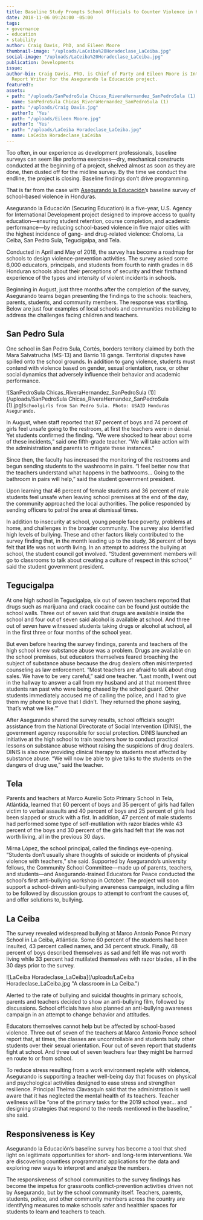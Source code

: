 ```yaml
---
title: Baseline Study Prompts School Officials to Counter Violence in Honduras
date: 2018-11-06 09:24:00 -05:00
tags:
- governance
- education
- stability
author: Craig Davis, PhD, and Eileen Moore
thumbnail-image: "/uploads/LaCeiba%20Horadeclase_LaCeiba.jpg"
social-image: "/uploads/LaCeiba%20Horadeclase_LaCeiba.jpg"
publication: Developments
issue: 
author-bio: Craig Davis, PhD, is Chief of Party and Eileen Moore is International
  Report Writer for the Asegurando la Educación project.
featured?: 
assets:
- path: "/uploads/SanPedroSula Chicas_RiveraHernandez_SanPedroSula (1).jpg"
  name: SanPedroSula Chicas_RiveraHernandez_SanPedroSula (1)
- path: "/uploads/Craig Davis.jpg"
  author?: 'Yes'
- path: "/uploads/Eileen Moore.jpg"
  author?: 'Yes'
- path: "/uploads/LaCeiba Horadeclase_LaCeiba.jpg"
  name: LaCeiba Horadeclase_LaCeiba
---
```


Too often, in our experience as development professionals, baseline surveys can seem like proforma exercises—dry, mechanical constructs conducted at the beginning of a project, shelved almost as soon as they are done, then dusted off for the midline survey. By the time we conduct the endline, the project is closing. Baseline findings don’t drive programming.

That is far from the case with [Asegurando la Educación’](https://www.dai.com/our-work/projects/honduras-securing-education)s baseline survey of school-based violence in Honduras.





Asegurando la Educación (Securing Education) is a five-year, U.S. Agency for International Development project designed to improve access to quality education—ensuring student retention, course completion, and academic performance—by reducing school-based violence in five major cities with the highest incidence of gang- and drug-related violence: Choloma, La Ceiba, San Pedro Sula, Tegucigalpa, and Tela.

<script id="infogram_0_72c97e8c-f3d2-49a6-a519-9b18b7b3aff5" title="School survey" src="https://e.infogram.com/js/dist/embed.js?x4V" type="text/javascript"></script>

Conducted in April and May of 2018, the survey has become a roadmap for schools to design violence-prevention activities. The survey asked some 6,000 educators, principals, and students from fourth to ninth grades in 66 Honduran schools about their perceptions of security and their firsthand experience of the types and intensity of violent incidents in schools. 

Beginning in August, just three months after the completion of the survey, Asegurando teams began presenting the findings to the schools: teachers, parents, students, and community members. The response was startling. Below are just four examples of local schools and communities mobilizing to address the challenges facing children and teachers. 

## San Pedro Sula

One school in San Pedro Sula, Cortés, borders territory claimed by both the Mara Salvatrucha (MS-13) and Barrio 18 gangs. Territorial disputes have spilled onto the school grounds. In addition to gang violence, students must contend with violence based on gender, sexual orientation, race, or other social dynamics that adversely influence their behavior and academic performance.

![SanPedroSula Chicas_RiveraHernandez_SanPedroSula (1)](/uploads/SanPedroSula Chicas_RiveraHernandez_SanPedroSula (1).jpg)`Schoolgirls from San Pedro Sula. Photo: USAID Honduras Asegurando.`

In August, when staff reported that 87 percent of boys and 74 percent of girls feel unsafe going to the restroom, at first the teachers were in denial. Yet students confirmed the finding. “We were shocked to hear about some of these incidents,” said one fifth-grade teacher. “We will take action with the administration and parents to mitigate these instances.”

Since then, the faculty has increased the monitoring of the restrooms and begun sending students to the washrooms in pairs. “I feel better now that the teachers understand what happens in the bathrooms… Going to the bathroom in pairs will help,” said the student government president.

Upon learning that 46 percent of female students and 36 percent of male students feel unsafe when leaving school premises at the end of the day, the community approached the local authorities. The police responded by sending officers to patrol the area at dismissal times. 

In addition to insecurity at school, young people face poverty, problems at home, and challenges in the broader community. The survey also identified high levels of bullying. These and other factors likely contributed to the survey finding that, in the month leading up to the study, 36 percent of boys felt that life was not worth living. In an attempt to address the bullying at school, the student council got involved. “Student government members will go to classrooms to talk about creating a culture of respect in this school,” said the student government president. 

## Tegucigalpa 

At one high school in Tegucigalpa, six out of seven teachers reported that drugs such as marijuana and crack cocaine can be found just outside the school walls. Three out of seven said that drugs are available inside the school and four out of seven said alcohol is available at school. And three out of seven have witnessed students taking drugs or alcohol at school, all in the first three or four months of the school year.

But even before hearing the survey findings, parents and teachers of the high school knew substance abuse was a problem. Drugs are available on the school premises, but educators themselves feared broaching the subject of substance abuse because the drug dealers often misinterpreted counseling as law enforcement. “Most teachers are afraid to talk about drug sales. We have to be very careful,” said one teacher. “Last month, I went out in the hallway to answer a call from my husband and at that moment three students ran past who were being chased by the school guard. Other students immediately accused me of calling the police, and I had to give them my phone to prove that I didn’t. They returned the phone saying, ‘that’s what we like.’” 

After Asegurando shared the survey results, school officials sought assistance from the National Directorate of Social Intervention (DINIS), the government agency responsible for social protection. DINIS launched an initiative at the high school to train teachers how to conduct practical lessons on substance abuse without raising the suspicions of drug dealers. DINIS is also now providing clinical therapy to students most affected by substance abuse. “We will now be able to give talks to the students on the dangers of drug use,” said the teacher.

<script id="infogram_0_53ea47e9-cba4-4836-b20c-12956f2aa544" title="Violence in Schools Honduras" src="https://e.infogram.com/js/dist/embed.js?F1C" type="text/javascript"></script>

## Tela

Parents and teachers at Marco Aurelio Soto Primary School in Tela, Atlántida, learned that 60 percent of boys and 35 percent of girls had fallen victim to verbal assaults and 40 percent of boys and 25 percent of girls had been slapped or struck with a fist. In addition, 47 percent of male students had performed some type of self-mutilation with razor blades while 43 percent of the boys and 30 percent of the girls had felt that life was not worth living, all in the previous 30 days.

Mirna López, the school principal, called the findings eye-opening. “Students don’t usually share thoughts of suicide or incidents of physical violence with teachers,” she said. Supported by Asegurando’s university fellows, the Community School Committee—made up of parents, teachers, and students—and Asegurando-trained Educators for Peace conducted the school’s first anti-bullying workshop in October. The project will soon support a school-driven anti-bullying awareness campaign, including a film to be followed by discussion groups to attempt to confront the causes of, and offer solutions to, bullying. 

## La Ceiba

The survey revealed widespread bullying at Marco Antonio Ponce Primary School in La Ceiba, Atlántida. Some 60 percent of the students had been insulted, 43 percent called names, and 34 percent struck. Finally, 48 percent of boys described themselves as sad and felt life was not worth living while 33 percent had mutilated themselves with razor blades, all in the 30 days prior to the survey. 

![LaCeiba Horadeclase_LaCeiba](/uploads/LaCeiba Horadeclase_LaCeiba.jpg "A classroom in La Ceiba.") 

Alerted to the rate of bullying and suicidal thoughts in primary schools, parents and teachers decided to show an anti-bullying film, followed by discussions. School officials have also planned an anti-bullying awareness campaign in an attempt to change behavior and attitudes. 

Educators themselves cannot help but be affected by school-based violence. Three out of seven of the teachers at Marco Antonio Ponce school report that, at times, the classes are uncontrollable and students bully other students over their sexual orientation. Four out of seven report that students fight at school. And three out of seven teachers fear they might be harmed en route to or from school.

To reduce stress resulting from a work environment replete with violence, Asegurando is supporting a teacher well-being day that focuses on physical and psychological activities designed to ease stress and strengthen resilience. Principal Thelma Clavasquín said that the administration is well aware that it has neglected the mental health of its teachers. Teacher wellness will be “one of the primary tasks for the 2019 school year… and designing strategies that respond to the needs mentioned in the baseline,” she said. 

## Responsiveness is Key

Asegurando la Educación’s baseline survey has become a tool that shed light on legitimate opportunities for short- and long-term interventions. We are discovering countless programmatic applications for the data and exploring new ways to interpret and analyze the numbers. 

The responsiveness of school communities to the survey findings has become the impetus for grassroots conflict-prevention activities driven not by Asegurando, but by the school community itself. Teachers, parents, students, police, and other community members across the country are identifying measures to make schools safer and healthier spaces for students to learn and teachers to teach.
